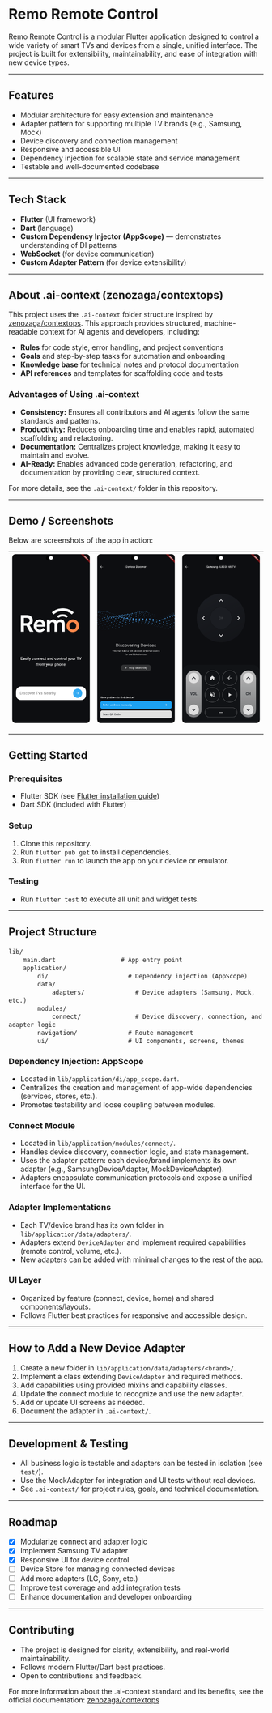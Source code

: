 
# Remo Remote Control

Remo Remote Control is a modular Flutter application designed to control a wide variety of smart TVs and devices from a single, unified interface. The project is built for extensibility, maintainability, and ease of integration with new device types.

---

## Features
- Modular architecture for easy extension and maintenance
- Adapter pattern for supporting multiple TV brands (e.g., Samsung, Mock)
- Device discovery and connection management
- Responsive and accessible UI
- Dependency injection for scalable state and service management
- Testable and well-documented codebase

---

## Tech Stack
- **Flutter** (UI framework)
- **Dart** (language)
- **Custom Dependency Injector (AppScope)** — demonstrates understanding of DI patterns
- **WebSocket** (for device communication)
- **Custom Adapter Pattern** (for device extensibility)

---

## About .ai-context (zenozaga/contextops)

This project uses the `.ai-context` folder structure inspired by [zenozaga/contextops](https://github.com/zenozaga/zeno-contextops). This approach provides structured, machine-readable context for AI agents and developers, including:

- **Rules** for code style, error handling, and project conventions
- **Goals** and step-by-step tasks for automation and onboarding
- **Knowledge base** for technical notes and protocol documentation
- **API references** and templates for scaffolding code and tests

### Advantages of Using .ai-context
- **Consistency:** Ensures all contributors and AI agents follow the same standards and patterns.
- **Productivity:** Reduces onboarding time and enables rapid, automated scaffolding and refactoring.
- **Documentation:** Centralizes project knowledge, making it easy to maintain and evolve.
- **AI-Ready:** Enables advanced code generation, refactoring, and documentation by providing clear, structured context.

For more details, see the `.ai-context/` folder in this repository.

---

## Demo / Screenshots
Below are screenshots of the app in action:

| ![App Screenshot 1](captures/1.png) | ![App Screenshot 2](captures/2.png) | ![App Screenshot 5](captures/5.png) |
|-------------------------------------|-------------------------------------|-------------------------------------|
---

## Getting Started

### Prerequisites
- Flutter SDK (see [Flutter installation guide](https://docs.flutter.dev/get-started/install))
- Dart SDK (included with Flutter)

### Setup
1. Clone this repository.
2. Run `flutter pub get` to install dependencies.
3. Run `flutter run` to launch the app on your device or emulator.

### Testing
- Run `flutter test` to execute all unit and widget tests.

---

## Project Structure

```
lib/
	main.dart                  # App entry point
	application/
		di/                      # Dependency injection (AppScope)
		data/
			adapters/              # Device adapters (Samsung, Mock, etc.)
		modules/
			connect/               # Device discovery, connection, and adapter logic
		navigation/              # Route management
		ui/                      # UI components, screens, themes
```

### Dependency Injection: AppScope
- Located in `lib/application/di/app_scope.dart`.
- Centralizes the creation and management of app-wide dependencies (services, stores, etc.).
- Promotes testability and loose coupling between modules.

### Connect Module
- Located in `lib/application/modules/connect/`.
- Handles device discovery, connection logic, and state management.
- Uses the adapter pattern: each device/brand implements its own adapter (e.g., SamsungDeviceAdapter, MockDeviceAdapter).
- Adapters encapsulate communication protocols and expose a unified interface for the UI.

### Adapter Implementations
- Each TV/device brand has its own folder in `lib/application/data/adapters/`.
- Adapters extend `DeviceAdapter` and implement required capabilities (remote control, volume, etc.).
- New adapters can be added with minimal changes to the rest of the app.

### UI Layer
- Organized by feature (connect, device, home) and shared components/layouts.
- Follows Flutter best practices for responsive and accessible design.

---

## How to Add a New Device Adapter
1. Create a new folder in `lib/application/data/adapters/<brand>/`.
2. Implement a class extending `DeviceAdapter` and required methods.
3. Add capabilities using provided mixins and capability classes.
4. Update the connect module to recognize and use the new adapter.
5. Add or update UI screens as needed.
6. Document the adapter in `.ai-context/`.

---

## Development & Testing
- All business logic is testable and adapters can be tested in isolation (see `test/`).
- Use the MockAdapter for integration and UI tests without real devices.
- See `.ai-context/` for project rules, goals, and technical documentation.

---

## Roadmap
- [x] Modularize connect and adapter logic
- [x] Implement Samsung TV adapter
- [x] Responsive UI for device control
- [ ] Device Store for managing connected devices
- [ ] Add more adapters (LG, Sony, etc.)
- [ ] Improve test coverage and add integration tests
- [ ] Enhance documentation and developer onboarding

---

## Contributing
- The project is designed for clarity, extensibility, and real-world maintainability.
- Follows modern Flutter/Dart best practices.
- Open to contributions and feedback.

For more information about the .ai-context standard and its benefits, see the official documentation: [zenozaga/contextops](https://github.com/zenozaga/zeno-contextops)

